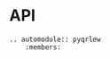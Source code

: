 
# API

```{eval-rst}
.. automodule:: pyqrlew
    :members:
```

<!-- ```{eval-rst}
.. autoclass:: pyqrlew.io.PostgreSQL
    :members:
```

```{eval-rst}
.. autoclass:: pyqrlew.io.SQLite
    :members:
``` -->

<!-- ```{eval-rst}
.. autofunction:: pyqrlew.io.dataset
``` -->

<!-- ```{eval-rst}
.. autoclass:: pyqrlew.Relation
    :members:
``` -->
